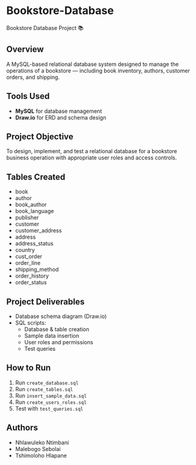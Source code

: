 # Bookstore-Database
Bookstore Database Project 📚

## Overview
A MySQL-based relational database system designed to manage the operations of a bookstore — including book inventory, authors, customer orders, and shipping.

## Tools Used
- **MySQL** for database management
- **Draw.io** for ERD and schema design

## Project Objective
To design, implement, and test a relational database for a bookstore business operation with appropriate user roles and access controls.

## Tables Created
- book
- author
- book_author
- book_language
- publisher
- customer
- customer_address
- address
- address_status
- country
- cust_order
- order_line
- shipping_method
- order_history
- order_status

## Project Deliverables
- Database schema diagram (Draw.io)
- SQL scripts:
  - Database & table creation
  - Sample data insertion
  - User roles and permissions
  - Test queries

## How to Run
1. Run `create_database.sql`
2. Run `create_tables.sql`
3. Run `insert_sample_data.sql`
4. Run `create_users_roles.sql`
5. Test with `test_queries.sql`


## Authors
- Nhlawuleko Ntimbani
- Malebogo Sebolai
- Tshimoloho Hlapane


